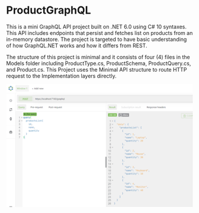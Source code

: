 # ProductGraphQL
This is a mini GraphQL API project built on .NET 6.0 using C# 10 syntaxes. This API includes endpoints that persist and fetches list on products from an in-memory datastore. The project is targeted to have basic understanding of how GraphQL.NET works and how it differs from REST.

The structure of this project is minimal and it consists of four (4) files in the Models folder including ProductType.cs, ProductSchema, ProductQuery.cs, and Product.cs.
This Project uses the Minimal API structure to route HTTP request to the Implementation layers directly.

![](ProductGraphQLAPI/Images/Capture.png)
